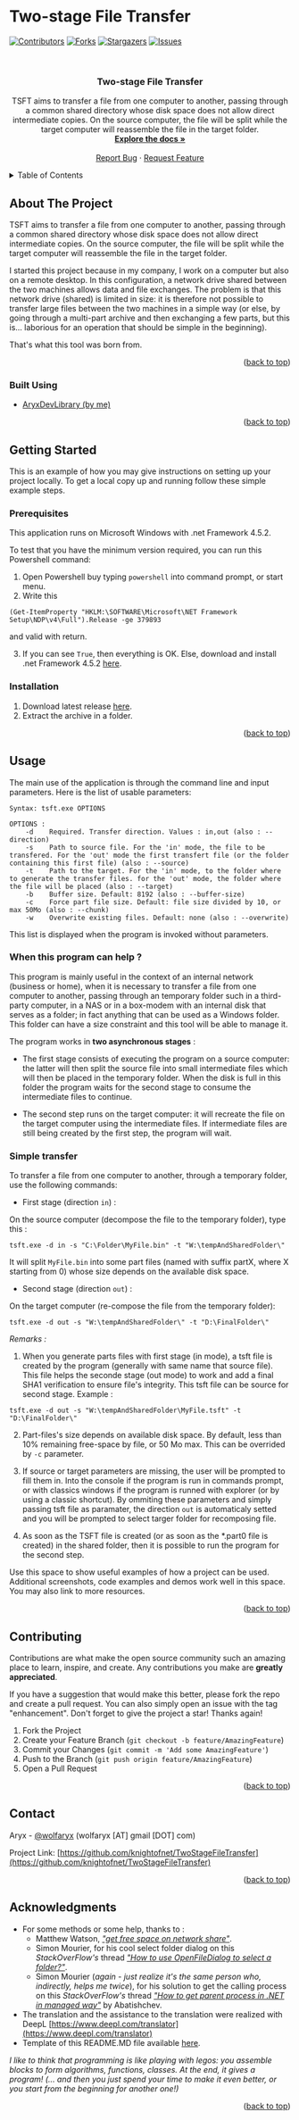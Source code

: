 # Two-stage File Transfer
 
<div id="top"></div>
<!--
*** Thanks for checking out the Best-README-Template. If you have a suggestion
*** that would make this better, please fork the repo and create a pull request
*** or simply open an issue with the tag "enhancement".
*** Don't forget to give the project a star!
*** Thanks again! Now go create something AMAZING! :D
-->



<!-- PROJECT SHIELDS -->
<!--
*** I'm using markdown "reference style" links for readability.
*** Reference links are enclosed in brackets [ ] instead of parentheses ( ).
*** See the bottom of this document for the declaration of the reference variables
*** for contributors-url, forks-url, etc. This is an optional, concise syntax you may use.
*** https://www.markdownguide.org/basic-syntax/#reference-style-links
-->
[![Contributors][contributors-shield]][contributors-url]
[![Forks][forks-shield]][forks-url]
[![Stargazers][stars-shield]][stars-url]
[![Issues][issues-shield]][issues-url]
<!--[![MIT License][license-shield]][license-url]-->



<!-- PROJECT LOGO -->
<br />
<div align="center">
<!--
  <a href="https://github.com/knightofnet/TwoStageFileTransfer">
    <img src="images/logo.png" alt="Logo" width="80" height="80">
  </a>
-->
<h3 align="center">Two-stage File Transfer</h3>

  <p align="center">
    TSFT aims to transfer a file from one computer to another, passing through a common shared directory whose disk space does not allow direct intermediate copies. On the source computer, the file will be split while the target computer will reassemble the file in the target folder. 
    <br />
    <a href="https://github.com/knightofnet/TwoStageFileTransfer"><strong>Explore the docs »</strong></a>
    <br />
    <br />
    <a href="https://github.com/knightofnet/TwoStageFileTransfer/issues">Report Bug</a>
    ·
    <a href="https://github.com/knightofnet/TwoStageFileTransfer/issues">Request Feature</a>
  </p>
</div>



<!-- TABLE OF CONTENTS -->
<details>
  <summary>Table of Contents</summary>
  <ol>
    <li>
      <a href="#about-the-project">About The Project</a>
      <ul>
        <li><a href="#built-with">Built With</a></li>
      </ul>
    </li>
    <li>
      <a href="#getting-started">Getting Started</a>
      <ul>
        <li><a href="#prerequisites">Prerequisites</a></li>
        <li><a href="#installation">Installation</a></li>
      </ul>
    </li>
    <li><a href="#usage">Usage</a></li>
    <li><a href="#contributing">Contributing</a></li>
    <li><a href="#contact">Contact</a></li>
    <li><a href="#acknowledgments">Acknowledgments</a></li>
  </ol>
</details>



<!-- ABOUT THE PROJECT -->
## About The Project

TSFT aims to transfer a file from one computer to another, passing through a common shared directory whose disk space does not allow direct intermediate copies. On the source computer, the file will be split while the target computer will reassemble the file in the target folder. 

I started this project because in my company, I work on a computer but also on a remote desktop. In this configuration, a network drive shared between the two machines allows data and file exchanges. The problem is that this network drive (shared) is limited in size: it is therefore not possible to transfer large files between the two machines in a simple way (or else, by going through a multi-part archive and then exchanging a few parts, but this is... laborious for an operation that should be simple in the beginning).

That's what this tool was born from.

<p align="right">(<a href="#top">back to top</a>)</p>



### Built Using

* [AryxDevLibrary (by me)](https://www.nuget.org/packages/AryxDevLibrary/)


<p align="right">(<a href="#top">back to top</a>)</p>



<!-- GETTING STARTED -->
## Getting Started

This is an example of how you may give instructions on setting up your project locally.
To get a local copy up and running follow these simple example steps.

### Prerequisites

This application runs on Microsoft Windows with .net Framework 4.5.2.

To test that you have the minimum version required, you can run this Powershell command:

1. Open Powershell buy typing ```powershell``` into command prompt, or start menu.
2. Write this 
```
(Get-ItemProperty "HKLM:\SOFTWARE\Microsoft\NET Framework Setup\NDP\v4\Full").Release -ge 379893
```
and valid with return.

3. If you can see ```True```, then everything is OK. Else, download and install .net Framework 4.5.2 [here](https://www.microsoft.com/fr-fr/download/details.aspx?id=42642).


### Installation

1. Download latest release [here](https://github.com/knightofnet/TwoStageFileTransfer/releases).
2. Extract the archive in a folder.

<p align="right">(<a href="#top">back to top</a>)</p>



<!-- USAGE EXAMPLES -->
## Usage

The main use of the application is through the command line and input parameters. Here is the list of usable parameters:

```
Syntax: tsft.exe OPTIONS

OPTIONS :
    -d    Required. Transfer direction. Values : in,out (also : --direction)
    -s    Path to source file. For the 'in' mode, the file to be transfered. For the 'out' mode the first transfert file (or the folder containing this first file) (also : --source)
    -t    Path to the target. For the 'in' mode, to the folder where to generate the transfer files. for the 'out' mode, the folder where the file will be placed (also : --target)
    -b    Buffer size. Default: 8192 (also : --buffer-size)
    -c    Force part file size. Default: file size divided by 10, or max 50Mo (also : --chunk)
    -w    Overwrite existing files. Default: none (also : --overwrite)
```
This list is displayed when the program is invoked without parameters.

### When this program can help ?

This program is mainly useful in the context of an internal network (business or home), when it is necessary to transfer a file from one computer to another, passing through an temporary folder such in a third-party computer, in a NAS or in a box-modem with an internal disk that serves as a folder; in fact anything that can be used as a Windows folder. This folder can have a size constraint and this tool will be able to manage it.

The program works in **two asynchronous stages** :

- The first stage consists of executing the program on a source computer: the latter will then split the source file into small intermediate files which will then be placed in the temporary folder. When the disk is full in this folder the program waits for the second stage to consume the intermediate files to continue.

- The second step runs on the target computer: it will recreate the file on the target computer using the intermediate files. If intermediate files are still being created by the first step, the program will wait.



### Simple transfer

To transfer a file from one computer to another, through a temporary folder, use the following commands:

- First stage (direction ``in``) : 

On the source computer (decompose the file to the temporary folder), type this :
```
tsft.exe -d in -s "C:\Folder\MyFile.bin" -t "W:\tempAndSharedFolder\"
```
It will split ``MyFile.bin`` into some part files (named with suffix partX, where X starting from 0) whose size depends on the available disk space. 


- Second stage (direction ``out``) : 

On the target computer (re-compose the file from the temporary folder):
```
tsft.exe -d out -s "W:\tempAndSharedFolder\" -t "D:\FinalFolder\"
```

*Remarks :*

1. When you generate parts files with first stage (in mode), a tsft file is created by the program (generally with same name that source file). This file helps the seconde stage (out mode) to work and add a final SHA1 verification to ensure file's integrity. This tsft file can be source for second stage. Example :

```
tsft.exe -d out -s "W:\tempAndSharedFolder\MyFile.tsft" -t "D:\FinalFolder\"
```

2. Part-files's size depends on available disk space. By default, less than 10% remaining free-space by file, or 50 Mo max. This can be overrided by ``-c`` parameter.

3. If source or target parameters are missing, the user will be prompted to fill them in. Into the console if the program is run in commands prompt, or with classics windows if the program is runned with explorer (or by using a classic shortcut). By ommiting these parameters and simply passing tsft file as paramater, the direction ``out`` is automaticaly setted and you will be prompted to select targer folder for recomposing file.

4. As soon as the TSFT file is created (or as soon as the *.part0 file is created) in the shared folder, then it is possible to run the program for the second step.

Use this space to show useful examples of how a project can be used. Additional screenshots, code examples and demos work well in this space. You may also link to more resources.


<p align="right">(<a href="#top">back to top</a>)</p>


<!-- CONTRIBUTING -->
## Contributing

Contributions are what make the open source community such an amazing place to learn, inspire, and create. Any contributions you make are **greatly appreciated**.

If you have a suggestion that would make this better, please fork the repo and create a pull request. You can also simply open an issue with the tag "enhancement".
Don't forget to give the project a star! Thanks again!

1. Fork the Project
2. Create your Feature Branch (`git checkout -b feature/AmazingFeature`)
3. Commit your Changes (`git commit -m 'Add some AmazingFeature'`)
4. Push to the Branch (`git push origin feature/AmazingFeature`)
5. Open a Pull Request

<p align="right">(<a href="#top">back to top</a>)</p>



<!-- LICENSE 
## License

Distributed under the MIT License. See `LICENSE.txt` for more information.

<p align="right">(<a href="#top">back to top</a>)</p>
-->


<!-- CONTACT -->
## Contact

Aryx - [@wolfaryx](https://twitter.com/wolfaryx) (wolfaryx [AT] gmail [DOT] com)

Project Link: [https://github.com/knightofnet/TwoStageFileTransfer](https://github.com/knightofnet/TwoStageFileTransfer)

<p align="right">(<a href="#top">back to top</a>)</p>



<!-- ACKNOWLEDGMENTS -->
## Acknowledgments

* For some methods or some help, thanks to :
  * Matthew Watson, [*"get free space on network share"*](https://social.msdn.microsoft.com/Forums/en-US/b7db7ec7-34a5-4ca6-89e7-947190c4e043/get-free-space-on-network-share?forum=csharpgeneral).
  * Simon Mourier, for his cool select folder dialog on this *StackOverFlow's* thread [*"How to use OpenFileDialog to select a folder?"*](https://stackoverflow.com/a/66187224).
  * Simon Mourier (*again - just realize it's the same person who, indirectly, helps me twice*), for his solution to get the calling process on this *StackOverFlow's* thread [*"How to get parent process in .NET in managed way"*](https://stackoverflow.com/a/3346055) by Abatishchev.
* The translation and the assistance to the translation were realized with DeepL [https://www.deepl.com/translator](https://www.deepl.com/translator)
* Template of this README.MD file available [here](https://github.com/othneildrew/Best-README-Template).

*I like to think that programming is like playing with legos: you assemble blocks to form algorithms, functions, classes. At the end, it gives a program! (... and then you just spend your time to make it even better, or you start from the beginning for another one!)*

<p align="right">(<a href="#top">back to top</a>)</p>



<!-- MARKDOWN LINKS & IMAGES -->
<!-- https://www.markdownguide.org/basic-syntax/#reference-style-links -->
[contributors-shield]: https://img.shields.io/github/contributors/knightofnet/TwoStageFileTransfer.svg?style=for-the-badge
[contributors-url]: https://github.com/knightofnet/TwoStageFileTransfer/graphs/contributors
[forks-shield]: https://img.shields.io/github/forks/knightofnet/TwoStageFileTransfer.svg?style=for-the-badge
[forks-url]: https://github.com/knightofnet/TwoStageFileTransfer/network/members
[stars-shield]: https://img.shields.io/github/stars/knightofnet/TwoStageFileTransfer.svg?style=for-the-badge
[stars-url]: https://github.com/knightofnet/TwoStageFileTransfer/stargazers
[issues-shield]: https://img.shields.io/github/issues/knightofnet/TwoStageFileTransfer.svg?style=for-the-badge
[issues-url]: https://github.com/knightofnet/TwoStageFileTransfer/issues
[license-shield]: https://img.shields.io/github/license/knightofnet/TwoStageFileTransfer.svg?style=for-the-badge
[license-url]: https://github.com/knightofnet/TwoStageFileTransfer/blob/master/LICENSE.txt
[linkedin-shield]: https://img.shields.io/badge/-LinkedIn-black.svg?style=for-the-badge&logo=linkedin&colorB=555
[linkedin-url]: https://linkedin.com/in/linkedin_username
[product-screenshot]: images/screenshot.png
